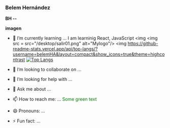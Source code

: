 ### Belem Hernández


**BH --**


**imagen**
- 🌱 I’m currently learning ...
I am learninig React, JavaScript 
<img
<img src = src="/desktop/salir01.png" alt="Mylogo"/>
<img https://github-readme-stats.vercel.app/api/top-langs/?username=belemHA&layout=compact&show_icons=true&theme=highcontrast
[![Top Langs](https://github-readme-stats.vercel.app/api/top-langs/?username=BellHernandez&layout=compact&show_icons=true&theme=highcontrast)](https://github.com/belemHA/github-readme-stats)


- 👯 I’m looking to collaborate on ...
- 🤔 I’m looking for help with ...
- 💬 Ask me about ...
- 📫 How to reach me: ...
<font color="green"> Some green text </font>
- 😄 Pronouns: ...
- ⚡ Fun fact: ...

